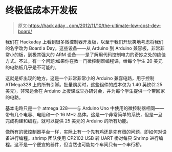 # 终极低成本开发板

> 原文:[https://hack aday . com/2012/11/10/the-ultimate-low-cost-dev-board/](https://hackaday.com/2012/11/10/the-ultimate-low-cost-dev-board/)

我们在 Hackaday 上看到很多微控制器开发板，以至于我们开玩笑地考虑将我们的名字改为 Board a Day。这些设备——从 Arduino 到 Arduino 兼容板，非常非常小的板，到极其强大的 ARM 设备——是了解用代码控制电力的奇妙之处的绝佳方式。不过，有一个问题:如果你在教一门微控制器编程课，给每个学生 20 美元的电路板几乎是不可能的。

这就是虾出现的地方。这是一个非常非常小的 Arduino 兼容电路，用于控制 ATMega328 上的所有引脚。批量购买时，这些组件的成本仅为 1.40 英镑(2.25 美元)，非常适合在 Arduino 上授课或举办研讨会，并为每个学生提供一个带回家的电路。

基本电路只是一个 atmega 328——与 Arduino Uno 中使用的微控制器相同——带有几个电容、电阻和一个 16 MHz 晶体。这是一个非常简单的系统，但是一旦完成构建和编程，就可以提供 25 美元的 Arduino 的所有功能。

像所有的微控制器平台一样，实际上有一个先有鸡还是先有蛋的问题，即如何对设备进行编程。shrimp 团队使用 CP2102 USB 转 UART 桥对每只 Shrimp 进行编程。这不是一个便宜的器件，但当然也可能每个车间只有一个串行桥。